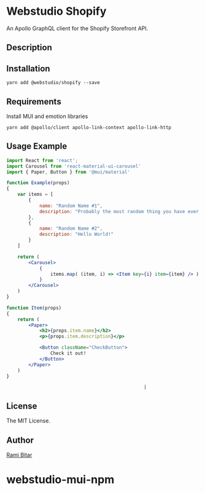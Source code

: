 # Webstudio Shopify 

An Apollo GraphQL client for the Shopify Storefront API.

## Description

## Installation

```shell
yarn add @webstudio/shopify --save
```

## Requirements

Install MUI and emotion libraries

```shell
yarn add @apollo/client apollo-link-context apollo-link-http
```

## Usage Example

```jsx
import React from 'react';
import Carousel from 'react-material-ui-carousel'
import { Paper, Button } from '@mui/material'

function Example(props)
{
    var items = [
        {
            name: "Random Name #1",
            description: "Probably the most random thing you have ever seen!"
        },
        {
            name: "Random Name #2",
            description: "Hello World!"
        }
    ]

    return (
        <Carousel>
            {
                items.map( (item, i) => <Item key={i} item={item} /> )
            }
        </Carousel>
    )
}

function Item(props)
{
    return (
        <Paper>
            <h2>{props.item.name}</h2>
            <p>{props.item.description}</p>

            <Button className="CheckButton">
                Check it out!
            </Button>
        </Paper>
    )
}
```
                                                      |
## License

The MIT License.

## Author

[Rami Bitar](https://github.com/rbitar)
# webstudio-mui-npm
